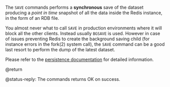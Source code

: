 The `SAVE` commands performs a **synchronous** save of the dataset producing a
_point in time_ snapshot of all the data inside the Redis instance, in the form
of an RDB file.

You almost never what to call `SAVE` in production environments where it will
block all the other clients.
Instead usually `BGSAVE` is used.
However in case of issues preventing Redis to create the background saving child
(for instance errors in the fork(2) system call), the `SAVE` command can be a
good last resort to perform the dump of the latest dataset.

Please refer to the [persistence documentation][tp] for detailed information.

[tp]: /topics/persistence

@return

@status-reply: The commands returns OK on success.
